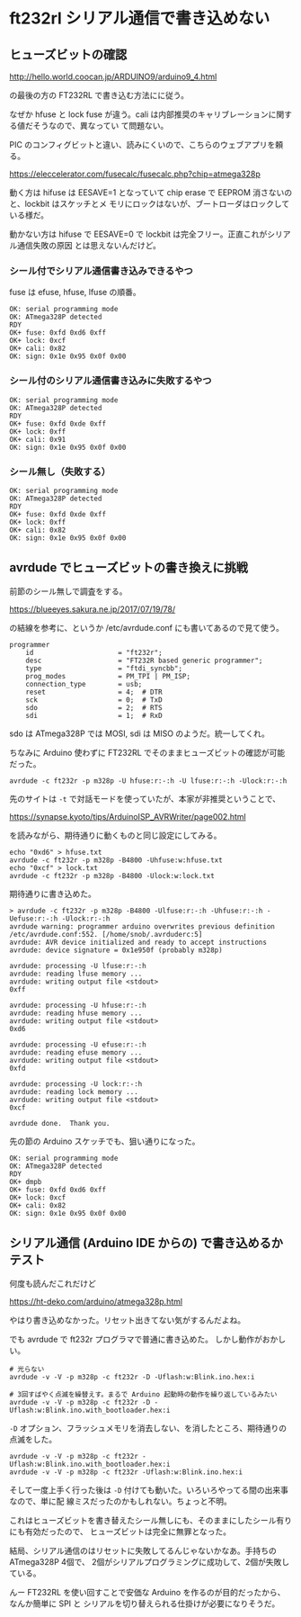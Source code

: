 # ft232rl シリアル通信で書き込めない

## ヒューズビットの確認

http://hello.world.coocan.jp/ARDUINO9/arduino9_4.html

の最後の方の FT232RL で書き込む方法にに従う。

なぜか hfuse と lock fuse が違う。cali は内部推奨のキャリブレーションに関する値だそうなので、異なってい
て問題ない。

PIC のコンフィグビットと違い、読みにくいので、こちらのウェブアプリを頼る。

https://eleccelerator.com/fusecalc/fusecalc.php?chip=atmega328p

動く方は hifuse は EESAVE=1 となっていて chip erase で EEPROM 消さないのと、lockbit はスケッチとメ
モリにロックはないが、ブートローダはロックしている様だ。

動かない方は hifuse で EESAVE=0 で lockbit は完全フリー。正直これがシリアル通信失敗の原因
とは思えないんだけど。

### シール付でシリアル通信書き込みできるやつ

fuse は efuse, hfuse, lfuse の順番。

```
OK: serial programming mode
OK: ATmega328P detected
RDY
OK+ fuse: 0xfd 0xd6 0xff
OK+ lock: 0xcf
OK+ cali: 0x82
OK: sign: 0x1e 0x95 0x0f 0x00
```

### シール付のシリアル通信書き込みに失敗するやつ

```
OK: serial programming mode
OK: ATmega328P detected
RDY
OK+ fuse: 0xfd 0xde 0xff
OK+ lock: 0xff
OK+ cali: 0x91
OK: sign: 0x1e 0x95 0x0f 0x00
```

### シール無し（失敗する）

```
OK: serial programming mode
OK: ATmega328P detected
RDY
OK+ fuse: 0xfd 0xde 0xff
OK+ lock: 0xff
OK+ cali: 0x82
OK: sign: 0x1e 0x95 0x0f 0x00
```

## avrdude でヒューズビットの書き換えに挑戦

前節のシール無しで調査をする。

https://blueeyes.sakura.ne.jp/2017/07/19/78/

の結線を参考に、というか /etc/avrdude.conf にも書いてあるので見て使う。

```
programmer
    id                     = "ft232r";
    desc                   = "FT232R based generic programmer";
    type                   = "ftdi_syncbb";
    prog_modes             = PM_TPI | PM_ISP;
    connection_type        = usb;
    reset                  = 4;  # DTR
    sck                    = 0;  # TxD
    sdo                    = 2;  # RTS
    sdi                    = 1;  # RxD
```

sdo は ATmega328P では MOSI, sdi は MISO のようだ。統一してくれ。

ちなみに Arduino 使わずに FT232RL でそのままヒューズビットの確認が可能だった。

```
avrdude -c ft232r -p m328p -U hfuse:r:-:h -U lfuse:r:-:h -Ulock:r:-:h
```

先のサイトは ``-t`` で対話モードを使っていたが、本家が非推奨ということで、

https://synapse.kyoto/tips/ArduinoISP_AVRWriter/page002.html

を読みながら、期待通りに動くものと同じ設定にしてみる。

```
echo "0xd6" > hfuse.txt
avrdude -c ft232r -p m328p -B4800 -Uhfuse:w:hfuse.txt
echo "0xcf" > lock.txt
avrdude -c ft232r -p m328p -B4800 -Ulock:w:lock.txt
``` 

期待通りに書き込めた。

```
> avrdude -c ft232r -p m328p -B4800 -Ulfuse:r:-:h -Uhfuse:r:-:h -Uefuse:r:-:h -Ulock:r:-:h
avrdude warning: programmer arduino overwrites previous definition /etc/avrdude.conf:552. [/home/snob/.avrduderc:5]
avrdude: AVR device initialized and ready to accept instructions
avrdude: device signature = 0x1e950f (probably m328p)

avrdude: processing -U lfuse:r:-:h
avrdude: reading lfuse memory ...
avrdude: writing output file <stdout>
0xff

avrdude: processing -U hfuse:r:-:h
avrdude: reading hfuse memory ...
avrdude: writing output file <stdout>
0xd6

avrdude: processing -U efuse:r:-:h
avrdude: reading efuse memory ...
avrdude: writing output file <stdout>
0xfd

avrdude: processing -U lock:r:-:h
avrdude: reading lock memory ...
avrdude: writing output file <stdout>
0xcf

avrdude done.  Thank you.
```

先の節の Arduino スケッチでも、狙い通りになった。

```
OK: serial programming mode
OK: ATmega328P detected
RDY
OK+ dmpb
OK+ fuse: 0xfd 0xd6 0xff
OK+ lock: 0xcf
OK+ cali: 0x82
OK: sign: 0x1e 0x95 0x0f 0x00
```

## シリアル通信 (Arduino IDE からの) で書き込めるかテスト

何度も読んだこれだけど

https://ht-deko.com/arduino/atmega328p.html

やはり書き込めなかった。リセット出きてない気がするんだよね。

でも avrdude で ft232r プログラマで普通に書き込めた。
しかし動作がおかしい。

```
# 光らない
avrdude -v -V -p m328p -c ft232r -D -Uflash:w:Blink.ino.hex:i

# 3回すばやく点滅を繰替えす。まるで Arduino 起動時の動作を繰り返しているみたい
avrdude -v -V -p m328p -c ft232r -D -Uflash:w:Blink.ino.with_bootloader.hex:i
```

``-D`` オプション、フラッシュメモリを消去しない、を消したところ、期待通りの点滅をした。

```
avrdude -v -V -p m328p -c ft232r -Uflash:w:Blink.ino.with_bootloader.hex:i
avrdude -v -V -p m328p -c ft232r -Uflash:w:Blink.ino.hex:i
```

そして一度上手く行った後は ``-D`` 付けても動いた。いろいろやってる間の出来事なので、単に配
線ミスだったのかもしれない。ちょっと不明。

これはヒューズビットを書き替えたシール無しにも、そのままにしたシール有りにも有効だったので、
ヒューズビットは完全に無罪となった。

結局、シリアル通信のはリセットに失敗してるんじゃないかなあ。手持ちの ATmega328P 4個で、
2個がシリアルプログラミングに成功して、2個が失敗している。

んー FT232RL を使い回すことで安価な Arduino を作るのが目的だったから、なんか簡単に SPI と
シリアルを切り替えられる仕掛けが必要になりそうだ。

